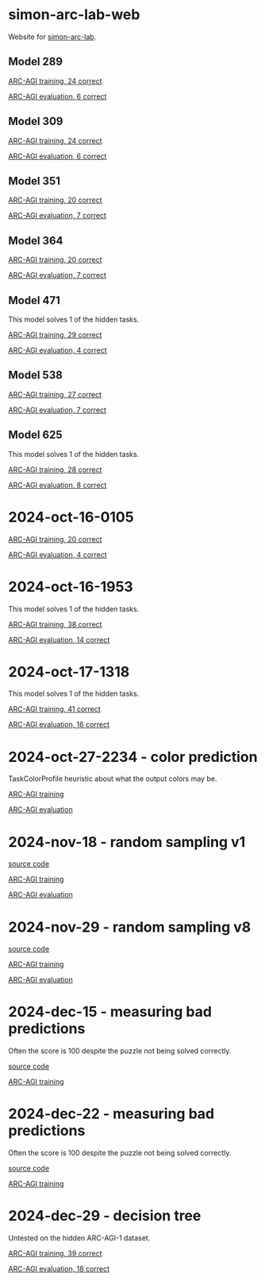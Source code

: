 # simon-arc-lab-web
Website for [simon-arc-lab](https://github.com/neoneye/simon-arc-lab).

## Model 289

[ARC-AGI training, 24 correct](model/289/arcagi_training)

[ARC-AGI evaluation, 6 correct](model/289/arcagi_evaluation)

## Model 309

[ARC-AGI training, 24 correct](model/309/arcagi_training)

[ARC-AGI evaluation, 6 correct](model/309/arcagi_evaluation)

## Model 351

[ARC-AGI training, 20 correct](model/351/arcagi_training)

[ARC-AGI evaluation, 7 correct](model/351/arcagi_evaluation)

## Model 364

[ARC-AGI training, 20 correct](model/364/arcagi_training)

[ARC-AGI evaluation, 7 correct](model/364/arcagi_evaluation)

## Model 471

This model solves 1 of the hidden tasks.

[ARC-AGI training, 29 correct](model/471/arcagi_training)

[ARC-AGI evaluation, 4 correct](model/471/arcagi_evaluation)

## Model 538

[ARC-AGI training, 27 correct](model/538/arcagi_training)

[ARC-AGI evaluation, 7 correct](model/538/arcagi_evaluation)

## Model 625

This model solves 1 of the hidden tasks.

[ARC-AGI training, 28 correct](model/625/arcagi_training)

[ARC-AGI evaluation, 8 correct](model/625/arcagi_evaluation)

# 2024-oct-16-0105

[ARC-AGI training, 20 correct](model/2024-oct-16-0105/arcagi_training)

[ARC-AGI evaluation, 4 correct](model/2024-oct-16-0105/arcagi_evaluation)

# 2024-oct-16-1953

This model solves 1 of the hidden tasks.

[ARC-AGI training, 38 correct](model/2024-oct-16-1953/arcagi_training)

[ARC-AGI evaluation, 14 correct](model/2024-oct-16-1953/arcagi_evaluation)

# 2024-oct-17-1318

This model solves 1 of the hidden tasks.

[ARC-AGI training, 41 correct](model/2024-oct-17-1318/arcagi_training)

[ARC-AGI evaluation, 16 correct](model/2024-oct-17-1318/arcagi_evaluation)

# 2024-oct-27-2234 - color prediction

TaskColorProfile heuristic about what the output colors may be.

[ARC-AGI training](model/2024-oct-27-2234/arcagi_training)

[ARC-AGI evaluation](model/2024-oct-27-2234/arcagi_evaluation)

# 2024-nov-18 - random sampling v1

[source code](https://github.com/neoneye/simon-arc-lab/blob/main/simon_arc_model_run/run_random_sampling_colors.py)

[ARC-AGI training](model/2024-nov-18/arcagi_training)

[ARC-AGI evaluation](model/2024-nov-18/arcagi_evaluation)

# 2024-nov-29 - random sampling v8

[source code](https://github.com/neoneye/simon-arc-lab/blob/main/simon_arc_model_run/run_random_sampling_colors_v8.py)

[ARC-AGI training](model/2024-nov-29/arcagi_training)

[ARC-AGI evaluation](model/2024-nov-29/arcagi_evaluation)

# 2024-dec-15 - measuring bad predictions

Often the score is 100 despite the puzzle not being solved correctly.

[source code](https://github.com/neoneye/simon-arc-lab/blob/main/simon_arc_model_run/measure_bad_predictions.py)

[ARC-AGI training](model/2024-dec-15/arcagi_training)

# 2024-dec-22 - measuring bad predictions

Often the score is 100 despite the puzzle not being solved correctly.

[source code](https://github.com/neoneye/simon-arc-lab/blob/main/simon_arc_model_run/measure_bad_predictions.py)

[ARC-AGI training](model/2024-dec-22/arcagi_training)

# 2024-dec-29 - decision tree

Untested on the hidden ARC-AGI-1 dataset.

[ARC-AGI training, 39 correct](model/2024-dec-29/arcagi_training)

[ARC-AGI evaluation, 18 correct](model/2024-dec-29/arcagi_evaluation)

